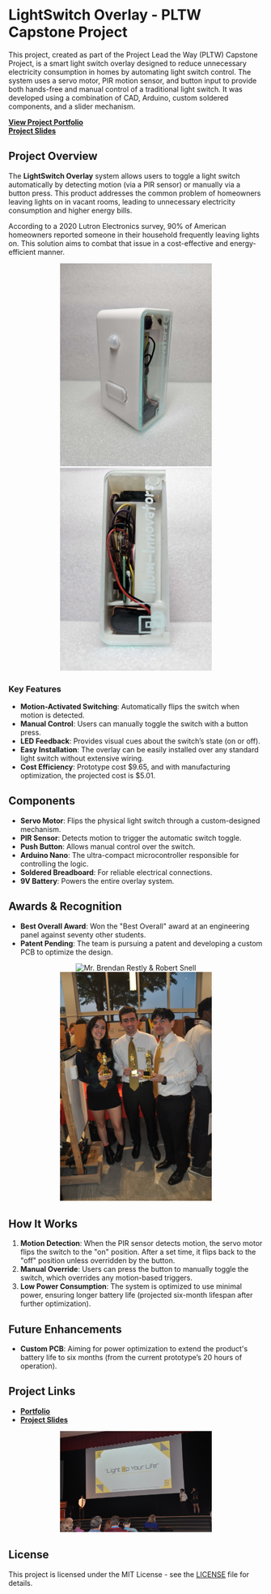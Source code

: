 # LightSwitch Overlay - PLTW Capstone Project

This project, created as part of the Project Lead the Way (PLTW) Capstone Project, is a smart light switch overlay designed to reduce unnecessary electricity consumption in homes by automating light switch control. The system uses a servo motor, PIR motion sensor, and button input to provide both hands-free and manual control of a traditional light switch. It was developed using a combination of CAD, Arduino, custom soldered components, and a slider mechanism.

[**View Project Portfolio**](https://sites.google.com/spaldinghs.org/illum-innovators/home?authuser=2)  
[**Project Slides**](https://docs.google.com/presentation/d/1SaizZdc4EQiRRDpq9NHYTKKPwRIgYouyuNyXM0Z3mWs/edit?usp=sharing)

## Project Overview

The **LightSwitch Overlay** system allows users to toggle a light switch automatically by detecting motion (via a PIR sensor) or manually via a button press. This product addresses the common problem of homeowners leaving lights on in vacant rooms, leading to unnecessary electricity consumption and higher energy bills.

According to a 2020 Lutron Electronics survey, 90% of American homeowners reported someone in their household frequently leaving lights on. This solution aims to combat that issue in a cost-effective and energy-efficient manner.

<p align="center">
  <img src="https://github.com/roberts1y/lightSwitch/blob/main/pictures/front.jpg" alt="Front View" width="300"/>
  <img src="https://github.com/roberts1y/lightSwitch/blob/main/pictures/side.jpg" alt="Side View" width="300"/>
</p>

### Key Features

- **Motion-Activated Switching**: Automatically flips the switch when motion is detected.
- **Manual Control**: Users can manually toggle the switch with a button press.
- **LED Feedback**: Provides visual cues about the switch’s state (on or off).
- **Easy Installation**: The overlay can be easily installed over any standard light switch without extensive wiring.
- **Cost Efficiency**: Prototype cost $9.65, and with manufacturing optimization, the projected cost is $5.01.

## Components

- **Servo Motor**: Flips the physical light switch through a custom-designed mechanism.
- **PIR Sensor**: Detects motion to trigger the automatic switch toggle.
- **Push Button**: Allows manual control over the switch.
- **Arduino Nano**: The ultra-compact microcontroller responsible for controlling the logic.
- **Soldered Breadboard**: For reliable electrical connections.
- **9V Battery**: Powers the entire overlay system.

## Awards & Recognition

- **Best Overall Award**: Won the "Best Overall" award at an engineering panel against seventy other students.
- **Patent Pending**: The team is pursuing a patent and developing a custom PCB to optimize the design.

<p align="center">
  <img src="https://github.com/roberts1y/lightSwitch/blob/main/pictures/restly.jpg" alt="Mr. Brendan Restly & Robert Snell" width="300"/>
  <img src="https://github.com/roberts1y/lightSwitch/blob/main/pictures/trophy.jpg" alt="Award With Trophy" width="300"/>
</p>
  
## How It Works

1. **Motion Detection**: When the PIR sensor detects motion, the servo motor flips the switch to the "on" position. After a set time, it flips back to the "off" position unless overridden by the button.
2. **Manual Override**: Users can press the button to manually toggle the switch, which overrides any motion-based triggers.
3. **Low Power Consumption**: The system is optimized to use minimal power, ensuring longer battery life (projected six-month lifespan after further optimization).

## Future Enhancements

- **Custom PCB**: Aiming for power optimization to extend the product's battery life to six months (from the current prototype’s 20 hours of operation).

## Project Links

- [**Portfolio**](your-portfolio-link)  
- [**Project Slides**](your-slides-link)

<p align="center">
  <img src="https://github.com/roberts1y/lightSwitch/blob/main/pictures/stage.jpg" alt="Audience View of Presentation" width="300"/>
</p>

## License

This project is licensed under the MIT License - see the [LICENSE](LICENSE) file for details.
